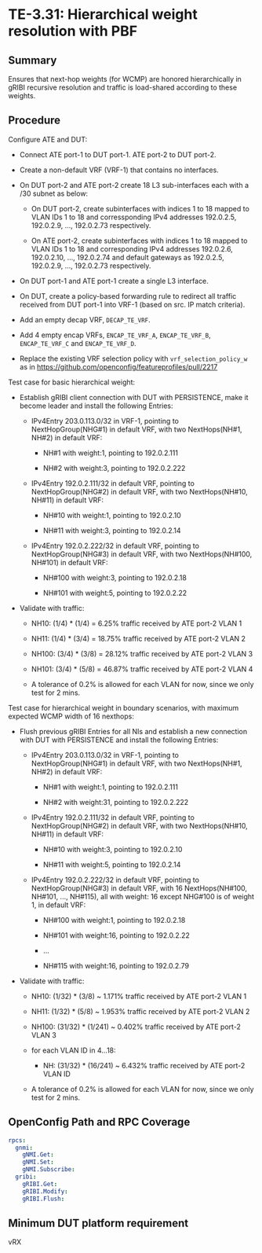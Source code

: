# TE-3.31: Hierarchical weight resolution with PBF

## Summary

Ensures that next-hop weights (for WCMP) are honored hierarchically in gRIBI
recursive resolution and traffic is load-shared according to these weights.

## Procedure

Configure ATE and DUT:

*   Connect ATE port-1 to DUT port-1. ATE port-2 to DUT port-2.

*   Create a non-default VRF (VRF-1) that contains no interfaces.

*   On DUT port-2 and ATE port-2 create 18 L3 sub-interfaces each with a /30
    subnet as below:

    *   On DUT port-2, create subinterfaces with indices 1 to 18 mapped to VLAN
        IDs 1 to 18 and corressponding IPv4 addresses 192.0.2.5, 192.0.2.9, ...,
        192.0.2.73 respectively.

    *   On ATE port-2, create subinterfaces with indices 1 to 18 mapped to VLAN
        IDs 1 to 18 and corresponding IPv4 addresses 192.0.2.6, 192.0.2.10, ...,
        192.0.2.74 and default gateways as 192.0.2.5, 192.0.2.9, ..., 192.0.2.73
        respectively.

*   On DUT port-1 and ATE port-1 create a single L3 interface.

*   On DUT, create a policy-based forwarding rule to redirect all traffic
    received from DUT port-1 into VRF-1 (based on src. IP match criteria).

*   Add an empty decap VRF, `DECAP_TE_VRF`.

*   Add 4 empty encap VRFs, `ENCAP_TE_VRF_A`, `ENCAP_TE_VRF_B`, `ENCAP_TE_VRF_C`
    and `ENCAP_TE_VRF_D`.

*   Replace the existing VRF selection policy with `vrf_selection_policy_w` as
    in <https://github.com/openconfig/featureprofiles/pull/2217>

Test case for basic hierarchical weight:

*   Establish gRIBI client connection with DUT with PERSISTENCE, make it become
    leader and install the following Entries:

    *   IPv4Entry 203.0.113.0/32 in VRF-1, pointing to NextHopGroup(NHG#1) in
        default VRF, with two NextHops(NH#1, NH#2) in default VRF:

        *   NH#1 with weight:1, pointing to 192.0.2.111

        *   NH#2 with weight:3, pointing to 192.0.2.222

    *   IPv4Entry 192.0.2.111/32 in default VRF, pointing to NextHopGroup(NHG#2)
        in default VRF, with two NextHops(NH#10, NH#11) in default VRF:

        *   NH#10 with weight:1, pointing to 192.0.2.10

        *   NH#11 with weight:3, pointing to 192.0.2.14

    *   IPv4Entry 192.0.2.222/32 in default VRF, pointing to NextHopGroup(NHG#3)
        in default VRF, with two NextHops(NH#100, NH#101) in default VRF:

        *   NH#100 with weight:3, pointing to 192.0.2.18

        *   NH#101 with weight:5, pointing to 192.0.2.22

*   Validate with traffic:

    *   NH10: (1/4) * (1/4) = 6.25% traffic received by ATE port-2 VLAN 1

    *   NH11: (1/4) * (3/4) = 18.75% traffic received by ATE port-2 VLAN 2

    *   NH100: (3/4) * (3/8) = 28.12% traffic received by ATE port-2 VLAN 3

    *   NH101: (3/4) * (5/8) = 46.87% traffic received by ATE port-2 VLAN 4

    *   A tolerance of 0.2% is allowed for each VLAN for now, since we only test
        for 2 mins.

Test case for hierarchical weight in boundary scenarios, with maximum expected
WCMP width of 16 nexthops:

*   Flush previous gRIBI Entries for all NIs and establish a new connection with
    DUT with PERSISTENCE and install the following Entries:

    *   IPv4Entry 203.0.113.0/32 in VRF-1, pointing to NextHopGroup(NHG#1) in
        default VRF, with two NextHops(NH#1, NH#2) in default VRF:

        *   NH#1 with weight:1, pointing to 192.0.2.111

        *   NH#2 with weight:31, pointing to 192.0.2.222

    *   IPv4Entry 192.0.2.111/32 in default VRF, pointing to NextHopGroup(NHG#2)
        in default VRF, with two NextHops(NH#10, NH#11) in default VRF:

        *   NH#10 with weight:3, pointing to 192.0.2.10

        *   NH#11 with weight:5, pointing to 192.0.2.14

    *   IPv4Entry 192.0.2.222/32 in default VRF, pointing to NextHopGroup(NHG#3)
        in default VRF, with 16 NextHops(NH#100, NH#101, ..., NH#115), all with
        weight: 16 except NHG#100 is of weight 1, in default VRF:

        *   NH#100 with weight:1, pointing to 192.0.2.18

        *   NH#101 with weight:16, pointing to 192.0.2.22

        *   ...

        *   NH#115 with weight:16, pointing to 192.0.2.79

*   Validate with traffic:

    *   NH10: (1/32) * (3/8) ~ 1.171% traffic received by ATE port-2 VLAN 1

    *   NH11: (1/32) * (5/8) ~ 1.953% traffic received by ATE port-2 VLAN 2

    *   NH100: (31/32) * (1/241) ~ 0.402% traffic received by ATE port-2 VLAN 3

    *   for each VLAN ID in 4...18:

        *   NH: (31/32) * (16/241) ~ 6.432% traffic received by ATE port-2 VLAN
            ID

    *   A tolerance of 0.2% is allowed for each VLAN for now, since we only test
        for 2 mins.

## OpenConfig Path and RPC Coverage
```yaml
rpcs:
  gnmi:
    gNMI.Get:
    gNMI.Set:
    gNMI.Subscribe:
  gribi:
    gRIBI.Get:
    gRIBI.Modify:
    gRIBI.Flush:
```

## Minimum DUT platform requirement

vRX
